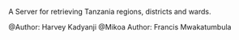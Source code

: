A Server for retrieving Tanzania regions, districts and wards.

@Author: Harvey Kadyanji
@Mikoa Author: Francis Mwakatumbula
